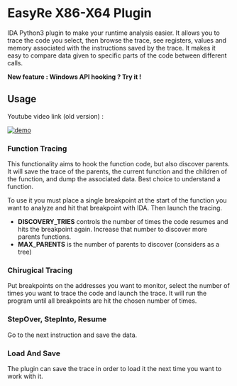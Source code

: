 # EasyRe X86-X64 Plugin
IDA Python3 plugin to make your runtime analysis easier. It allows you to trace the code you select, then browse the trace, see registers, values and memory associated with the instructions saved by the trace. It makes it easy to compare data given to specific parts of the code between different calls.

**New feature : Windows API hooking ? Try it !**

## Usage

Youtube video link (old version) : 

[![demo](https://i.ibb.co/Wvwnt2N/Image1.png)](https://youtu.be/rFiICyep3hE)


### Function Tracing
  
  This functionality aims to hook the function code, but also discover parents. It will save the trace of the parents, the current function and the children of the function, and dump the associated data. Best choice to understand a function.
  
 To use it you must place a single breakpoint at the start of the function you want to analyze and hit that breakpoint with IDA. Then launch the tracing.

- **DISCOVERY_TRIES** controls the number of times the code resumes and hits the breakpoint again. Increase that number to discover more parents functions.
- **MAX_PARENTS** is the number of parents to discover (considers as a tree)


### Chirugical Tracing
   Put breakpoints on the addresses you want to monitor, select the number of times you want to trace the code and launch the trace. It will run the program until all 
   breakpoints are hit the chosen number of times.
   
   
### StepOver, StepInto, Resume
   Go to the next instruction and save the data.
   
   
### Load And Save
  The plugin can save the trace in order to load it the next time you want to work with it.
